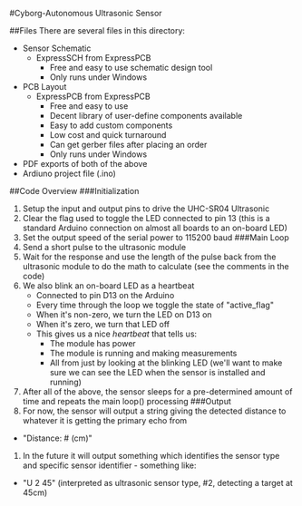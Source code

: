 #Cyborg-Autonomous Ultrasonic Sensor

##Files
There are several files in this directory:

* Sensor Schematic
   * ExpressSCH from ExpressPCB
       * Free and easy to use schematic design tool
       * Only runs under Windows
* PCB Layout
   * ExpressPCB from ExpressPCB
        * Free and easy to use
        * Decent library of user-define components available
        * Easy to add custom components
        * Low cost and quick turnaround
        * Can get gerber files after placing an order
        * Only runs under Windows
* PDF exports of both of the above
* Ardiuno project file (.ino)

##Code Overview
###Initialization
1. Setup the input and output pins to drive the UHC-SR04 Ultrasonic
1. Clear the flag used to toggle the LED connected to pin 13 (this is a standard Arduino connection on almost all boards to an on-board LED)
1. Set the output speed of the serial power to 115200 baud
###Main Loop
1. Send a short pulse to the ultrasonic module
1. Wait for the response and use the length of the pulse back from the ultrasonic module to do the math to calculate (see the comments in the code)
1. We also blink an on-board LED as a heartbeat
    * Connected to pin D13 on the Arduino
    * Every time through the loop we toggle the state of "active_flag"
   * When it's non-zero, we turn the LED on D13 on
   * When it's zero, we turn that LED off
   * This gives us a nice *heartbeat* that tells us:
       * The module has power
       * The module is running and making measurements
       * All from just by looking at the blinking LED (we'll want to make sure we can see the LED when the sensor is installed and running)
  1. After all of the above, the sensor sleeps for a pre-determined amount of time and repeats the main loop() processing
###Output
1. For now, the sensor will output a string giving the detected distance to whatever it is getting the primary echo from
  * "Distance:  # (cm)"
1. In the future it will output something which identifies the sensor type and specific sensor identifier - something like:
  * "U 2 45" (interpreted as ultrasonic sensor type, #2, detecting a target at 45cm)